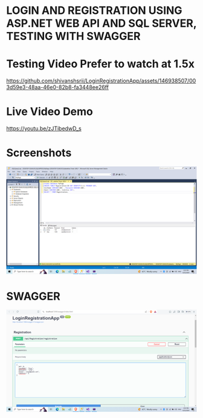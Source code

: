 # LOGIN AND REGISTRATION USING ASP.NET WEB API AND SQL SERVER, TESTING WITH SWAGGER

# Testing Video Prefer to watch at 1.5x
https://github.com/shivanshsrii/LoginRegistrationApp/assets/146938507/003d59e3-48aa-46e0-82b8-fa3448ee26ff

# Live Video Demo 
https://youtu.be/zJTibedwD_s

# Screenshots
![readme](https://github.com/shivanshsrii/LoginRegistrationApp/blob/master/Images/Screenshot%20(11).png)

# SWAGGER
![readme](https://github.com/shivanshsrii/LoginRegistrationApp/blob/master/Images/A1(9).png)
